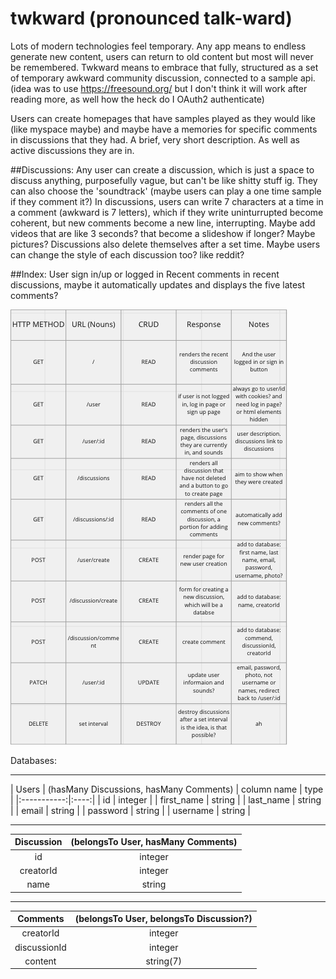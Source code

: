 # twkward (pronounced talk-ward)

Lots of modern technologies feel temporary. Any app means to endless generate new content, users can return to old content but most will never be remembered. Twkward means to embrace that fully, structured as a set of temporary awkward community discussion, connected to a sample api. 
(idea was to use https://freesound.org/ but I don't think it will work after reading more, as well how the heck do I OAuth2 authenticate)

Users can create homepages that have samples played as they would like (like myspace maybe) and maybe have a memories for specific comments in discussions that they had. A brief, very short description. As well as active discussions they are in.


##Discussions:
Any user can create a discussion, which is just a space to discuss anything, purposefully vague, but can't be like shitty stuff ig. They can also choose the 'soundtrack' (maybe users can play a one time sample if they comment it?)
In discussions, users can write 7 characters at a time in a comment (awkward is 7 letters), which if they write uninturrupted become coherent, but new comments become a new line, interrupting.
Maybe add videos that are like 3 seconds? that become a slideshow if longer? Maybe pictures?
Discussions also delete themselves after a set time.
Maybe users can change the style of each discussion too? like reddit?

##Index:
User sign in/up or logged in
Recent comments in recent discussions, maybe it automatically updates and displays the five latest comments?

![RESTful routes](pics/RESTful.png)

Databases:
______________________
|       Users        | (hasMany Discussions, hasMany Comments)
| column name | type |
|:-----------:|:----:|
| id | integer |
| first_name | string |
| last_name | string |
| email | string |
| password | string |
| username | string |
____________________
|     Discussion    | (belongsTo User, hasMany Comments)
|:-----------:|:----:|
| id | integer |
| creatorId | integer |
| name | string |
_____________________
|      Comments      | (belongsTo User, belongsTo Discussion?)
|:-----------:|:----:|
| creatorId | integer |
| discussionId | integer |
| content | string(7) |
